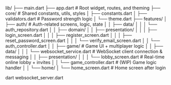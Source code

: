 lib/
├── main.dart
├── app.dart                   # Root widget, routes, and theming
├── core/                      # Shared constants, utils, styles
│   ├── constants.dart
│   ├── validators.dart        # Password strength logic
│   └── theme.dart
├── features/
│   ├── auth/                  # Auth-related screens, logic, state
│   │   ├── data/
│   │   │   └── auth_repository.dart
│   │   ├── domain/
│   │   ├── presentation/
│   │   │   ├── login_screen.dart
│   │   │   ├── register_screen.dart
│   │   │   ├── reset_password_screen.dart
│   │   │   └── verify_email_screen.dart
│   │   └── auth_controller.dart
│
│   ├── game/                  # Game UI + multiplayer logic
│   │   ├── data/
│   │   │   └── websocket_service.dart   # WebSocket client connection & messaging
│   │   ├── presentation/
│   │   │   └── lobby_screen.dart        # Real-time online lobby + invites
│   │   └── game_controller.dart         # (WIP) Game logic handler
│
│   └── home/
│       └── home_screen.dart             # Home screen after login


dart websocket_server.dart

